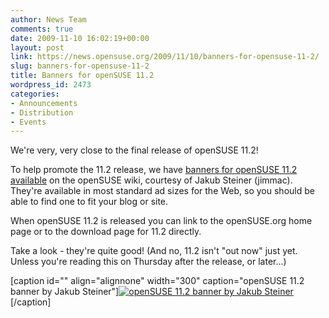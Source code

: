 ```yaml
---
author: News Team
comments: true
date: 2009-11-10 16:02:19+00:00
layout: post
link: https://news.opensuse.org/2009/11/10/banners-for-opensuse-11-2/
slug: banners-for-opensuse-11-2
title: Banners for openSUSE 11.2
wordpress_id: 2473
categories:
- Announcements
- Distribution
- Events
---
```


We're very, very close to the final release of openSUSE 11.2!

To help promote the 11.2 release, we have [banners for openSUSE 11.2 available](http://en.opensuse.org/Buttons_and_Banners#Banners_for_11.2) on the openSUSE wiki, courtesy of Jakub Steiner (jimmac). They're available in most standard ad sizes for the Web, so you should be able to find one to fit your blog or site.

When openSUSE 11.2 is released you can link to the openSUSE.org home page or to the download page for 11.2 directly.

Take a look - they're quite good! (And no, 11.2 isn't "out now" just yet. Unless you're reading this on Thursday after the release, or later...)

[caption id="" align="alignnone" width="300" caption="openSUSE 11.2 banner by Jakub Steiner"][![openSUSE 11.2 banner by Jakub Steiner](http://files.opensuse.org/opensuse/en/f/f4/OpenSUSE_11.2_300x250.png)](http://en.opensuse.org/Buttons_and_Banners#Banners_for_11.2)[/caption]

